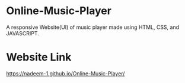 # Online-Music-Player
A responsive Website(UI) of music player made using HTML, CSS, and JAVASCRIPT.

# Website Link

https://nadeem-1.github.io/Online-Music-Player/
